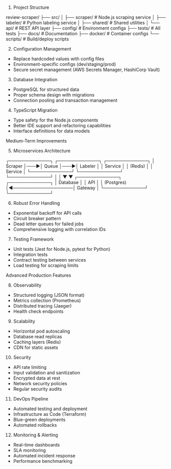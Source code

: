 1. Project Structure

  review-scraper/
  ├── src/
  │   ├── scraper/          # Node.js scraping service
  │   ├── labeler/          # Python labeling service
  │   ├── shared/           # Shared utilities
  │   └── api/              # REST API layer
  ├── config/               # Environment configs
  ├── tests/                # All tests
  ├── docs/                 # Documentation
  ├── docker/               # Container configs
  └── scripts/              # Build/deploy scripts

  2. Configuration Management

  - Replace hardcoded values with config files
  - Environment-specific configs (dev/staging/prod)
  - Secure secret management (AWS Secrets Manager, HashiCorp Vault)

  3. Database Integration

  - PostgreSQL for structured data
  - Proper schema design with migrations
  - Connection pooling and transaction management

  4. TypeScript Migration

  - Type safety for the Node.js components
  - Better IDE support and refactoring capabilities
  - Interface definitions for data models

  Medium-Term Improvements

  5. Microservices Architecture

  ┌─────────────┐    ┌─────────────┐    ┌─────────────┐
  │   Scraper   │───▶│   Queue     │───▶│   Labeler   │
  │   Service   │    │  (Redis)    │    │   Service   │
  └─────────────┘    └─────────────┘    └─────────────┘
         │                                      │
         ▼                                      ▼
  ┌─────────────┐                    ┌─────────────┐
  │  Database   │                    │    API      │
  │ (Postgres)  │◀───────────────────│   Gateway   │
  └─────────────┘                    └─────────────┘

  6. Robust Error Handling

  - Exponential backoff for API calls
  - Circuit breaker pattern
  - Dead letter queues for failed jobs
  - Comprehensive logging with correlation IDs

  7. Testing Framework

  - Unit tests (Jest for Node.js, pytest for Python)
  - Integration tests
  - Contract testing between services
  - Load testing for scraping limits

  Advanced Production Features

  8. Observability

  - Structured logging (JSON format)
  - Metrics collection (Prometheus)
  - Distributed tracing (Jaeger)
  - Health check endpoints

  9. Scalability

  - Horizontal pod autoscaling
  - Database read replicas
  - Caching layers (Redis)
  - CDN for static assets

  10. Security

  - API rate limiting
  - Input validation and sanitization
  - Encrypted data at rest
  - Network security policies
  - Regular security audits

  11. DevOps Pipeline

  - Automated testing and deployment
  - Infrastructure as Code (Terraform)
  - Blue-green deployments
  - Automated rollbacks

  12. Monitoring & Alerting

  - Real-time dashboards
  - SLA monitoring
  - Automated incident response
  - Performance benchmarking